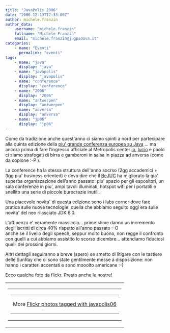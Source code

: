 ```yaml
---
title: "JavaPolis 2006"
date: "2006-12-13T17:33:00Z"
author: michele.franzin
author_data:
    username: "michele.franzin"
    fullname: "Michele Franzin"
    email: "michele.franzin@jugpadova.it"
categories:
    - name: "Eventi"
      permalink: "eventi"
tags:
    - name: "java"
      display: "java"
    - name: "javapolis"
      display: "javapolis"
    - name: "conference"
      display: "conference"
    - name: "2006"
      display: "2006"
    - name: "antwerpen"
      display: "antwerpen"
    - name: "anversa"
      display: "anversa"
    - name: "jp06"
      display: "jp06"
---
```


Come da tradizione anche quest'anno ci siamo spinti a nord per
partecipare alla quinta edizione della [piu' grande conferenza europea
su Java](http://www.javapolis.com) ... ma ancora prima di fare
l'ingresso ufficiale al Metropolis center
[io](mailto:michele.franzin@jugpadova.it),
[lucio](mailto:lucio.benfante@jugpadova.it) e paolo ci siamo strafogati
di birra e gamberoni in salsa in piazza ad anversa (come da copione :-P
).

La conference ha la stessa struttura dell'anno socrso (2gg accademici +
3gg piu' business oriented) e devo dire che il [BeJUG](www.bejug.be) ha
migliorato la gia' superba organizzazione dell'anno passato: piu' spazio
per gli espositori, un sala conferenze in piu', ampi tavoli illuminati,
hotspot wifi per i portatili e snellito una serie di piccole burocrazie
inutili.

Una piacevole novita' di questa edizione sono i labs corner dove fare
pratica sulle nuove tecnologie: quella che abbiamo seguito oggi era
sulle novita' del neo rilasciato JDK 6.0.

L'affluenza e' veramente massiccia... prime stime danno un incremento
degli iscritti di circa 40% rispetto all'anno passato :-O\
anche se il livello degli speech, seppur molto buono, non regge il
confronto con quelli a cui abbiamo assistito lo scorso dicembre...
attendiamo fiduciosi quelli dei prossimi giorni.

Altri dettagli seguiranno a breve (spero) se smetto di litigare con le
tastiere delle SunRay che ci sono state gentilmente messe a
disposizione: non hanno i caratteri accentati e sono mooolto americane
:-)

Ecco qualche foto da flickr. Presto anche le nostre!

<style type="text/css">

\#flickr\_badge\_source\_txt {padding:0; font: 11px Arial, Helvetica,
Sans serif; color:\#666666;}\
\#flickr\_badge\_icon {display:block !important; margin:0 !important;
border: 1px solid rgb(0, 0, 0) !important;}\
\#flickr\_icon\_td {padding:0 5px 0 0 !important;}\
.flickr\_badge\_image {text-align:center !important;}\
.flickr\_badge\_image img {border: 1px solid black !important;}\
\#flickr\_www {display:block; text-align:left; padding:0 10px 0 10px
!important; font: 11px Arial, Helvetica, Sans serif !important;
color:\#3993ff !important;}\
\#flickr\_badge\_uber\_wrapper a:hover,\
\#flickr\_badge\_uber\_wrapper a:link,\
\#flickr\_badge\_uber\_wrapper a:active,\
\#flickr\_badge\_uber\_wrapper a:visited {text-decoration:none
!important; background:inherit !important;color:\#3993ff;}\
\#flickr\_badge\_wrapper {}\
\#flickr\_badge\_source {padding:0 !important; font: 11px Arial,
Helvetica, Sans serif !important; color:\#666666 !important;}

</style>
<table id="flickr_badge_uber_wrapper" cellpadding="0" cellspacing="10" border="0">
<tr>
<td>
<table cellpadding="0" cellspacing="10" border="0" id="flickr_badge_wrapper">
<tr>
<script type="text/javascript" src="http://www.flickr.com/badge_code_v2.gne?show_name=1&count=5&display=latest&size=s&layout=h&source=all_tag&tag=javapolis+2006&user=99166314%40N00">
</script>
<td id="flickr_badge_source" valign="center" align="center">
<table cellpadding="0" cellspacing="0" border="0">
<tr>
<td id="flickr_badge_source_txt">

More <a href="http://www.flickr.com/photos/tags/javapolis06/">Flickr
photos tagged with javapolis06</a>

</td>
</tr>
</table>
</td>
</tr>
</table>
</td>
</tr>
</table>

